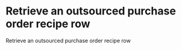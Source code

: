 # Retrieve an outsourced purchase order recipe row

Retrieve an outsourced purchase order recipe row
